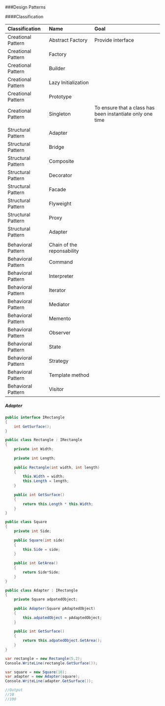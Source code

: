 ###Design Patterns

####Classification

|Classification | Name | Goal |
|:--------------|:-----|:-----|
| Creational Pattern | Abstract Factory | Provide interface |
| Creational Pattern | Factory |    |
| Creational Pattern | Builder |    |
| Creational Pattern | Lazy Initialization |    |
| Creational Pattern | Prototype |    |
| Creational Pattern | Singleton |  To ensure that a class has been instantiate only one time  |
|                    |           |          |
| Structural Pattern | Adapter |   |
| Structural Pattern | Bridge |   |
| Structural Pattern | Composite |   |
| Structural Pattern | Decorator |   |
| Structural Pattern | Facade |   |
| Structural Pattern | Flyweight |   |
| Structural Pattern | Proxy |   |
| Structural Pattern | Adapter |   |
|                    |           |          |
| Behavioral Pattern | Chain of the reponsability |       |
| Behavioral Pattern | Command |     |
| Behavioral Pattern | Interpreter  |    |
| Behavioral Pattern | Iterator  |   |
| Behavioral Pattern | Mediator |       |
| Behavioral Pattern |  Memento |     |
| Behavioral Pattern | Observer |     |
| Behavioral Pattern | State |    |
| Behavioral Pattern | Strategy |     |
| Behavioral Pattern | Template method |    |
| Behavioral Pattern | Visitor |   |




##### Adapter

```cs
public interface IRectangle
{
    int GetSurface();
}

public class Rectangle : IRectangle
{
    private int Width;
    
    private int Length;
    
    public Rectangle(int width, int length)
    {
        this.Width = width;
        this.Length = length;
    }
    
    public int GetSurface()
    {
        return this.Length * this.Width;
    }
}

public class Square
{
    private int Side;
    
    public Square(int side)
    {
        this.Side = side;
    }
    
    public int GetArea()
    {
        return Side*Side;
    }
}

public class Adapter : IRectangle
{
    private Square adpatedObject;
    
    public Adapter(Square pAdaptedObject)
    {
        this.adpatedObject = pAdaptedObject;
    }
    
    public int GetSurface()
    {
        return this.adpatedObject.GetArea();
    }
}

var rectangle = new Rectangle(5,2);
Console.WriteLine(rectangle.GetSurface());

var square = new Square(10);
var adapter = new Adapter(square);
Console.WriteLine(adapter.GetSurface());

//Output
//10
//100
```
